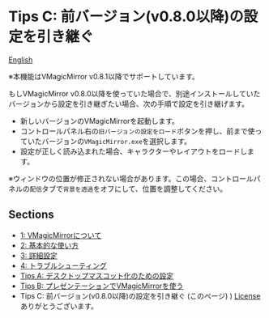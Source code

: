 
# Tips C: 前バージョン(v0.8.0以降)の設定を引き継ぐ

[English](./en_tips_load_prev_setting.html)

※本機能はVMagicMirror v0.8.1以降でサポートしています。

もしVMagicMirror v0.8.0以降を使っていた場合で、別途インストールしていたバージョンから設定を引き継ぎたい場合、次の手順で設定を引き継げます。

* 新しいバージョンのVMagicMirrorを起動します。
* コントロールパネル右の`旧バージョンの設定をロード`ボタンを押し、前まで使っていたバージョンの`VMagicMirror.exe`を選択します。
* 設定が正しく読み込まれた場合、キャラクターやレイアウトをロードします。

※ウィンドウの位置が修正されない場合があります。この場合、コントロールパネルの`配信`タブで`背景を透過`をオフにして、位置を調整してください。


## Sections

* [1: VMagicMirrorについて](./index.html)
* [2: 基本的な使い方](./get_started.html)
* [3: 詳細設定](./about_settings.html)
* [4: トラブルシューティング](./troubleshooting.html)
* [Tips A: デスクトップマスコット化のための設定](./tips_desktop_mascot.html)
* [Tips B: プレゼンテーションでVMagicMirrorを使う](./tips_presentation.html)
* Tips C: 前バージョン(v0.8.0以降)の設定を引き継ぐ (このページ)
) [License](./about_license.html)
ありがとうございます。